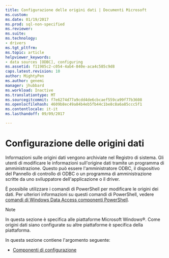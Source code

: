 ```yaml
---
title: Configurazione delle origini dati | Documenti Microsoft
ms.custom: 
ms.date: 01/19/2017
ms.prod: sql-non-specified
ms.reviewer: 
ms.suite: 
ms.technology:
- drivers
ms.tgt_pltfrm: 
ms.topic: article
helpviewer_keywords:
- data sources [ODBC], configuring
ms.assetid: f11985c2-c054-4ab4-840e-aca4c585c9d8
caps.latest.revision: 10
author: MightyPen
ms.author: genemi
manager: jhubbard
ms.workload: Inactive
ms.translationtype: MT
ms.sourcegitcommit: f7e6274d77a9cdd4de6cbcaef559ca99f77b3608
ms.openlocfilehash: 4609b8ec49a84b4eb5fb44c1be8c8a6a85ccc5f1
ms.contentlocale: it-it
ms.lasthandoff: 09/09/2017

---
```

# <a name="configuring-data-sources"></a>Configurazione delle origini dati
Informazioni sulle origini dati vengono archiviate nel Registro di sistema. Gli utenti di modificare le informazioni sull'origine dati tramite un programma di amministrazione. Questo può essere l'amministratore ODBC, il dispositivo del Pannello di controllo di ODBC o un programma di amministrazione scritte da uno sviluppatore dell'applicazione o il driver.  
  
 È possibile utilizzare i comandi di PowerShell per modificare le origini dei dati. Per ulteriori informazioni su questi comandi di PowerShell, vedere [comandi di Windows Data Access componenti PowerShell](https://msdn.microsoft.com/library/windows/desktop/jj134064.aspx).  
  
> [!NOTE]  
>  In questa sezione è specifica alle piattaforme Microsoft Windows®. Come origini dati siano configurate su altre piattaforme è specifica della piattaforma.  
  
 In questa sezione contiene l'argomento seguente:  
  
-   [Componenti di configurazione](../../../odbc/reference/install/configuration-components.md)

